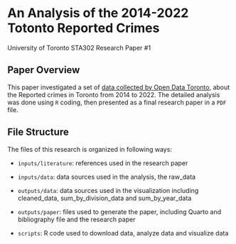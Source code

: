 # An Analysis of the 2014-2022 Totonto Reported Crimes

University of Toronto STA302 Research Paper #1

## Paper Overview

This paper investigated a set of [data collected by Open Data Toronto](https://open.toronto.ca/dataset/police-annual-statistical-report-reported-crimes/), about the Reported crimes in Toronto from 2014 to 2022. The detailed analysis was done using `R` coding, then presented as a final research paper in a `PDF` file.

## File Structure

The files of this research is organized in following ways:

-   `inputs/literature`: references used in the research paper

-   `inputs/data`: data sources used in the analysis, the raw_data

-   `outputs/data`: data sources used in the visualization including cleaned_data, sum_by_division_data and sum_by_year_data

-   `outputs/paper`: files used to generate the paper, including Quarto and bibliography file and the research paper

-   `scripts`: R code used to download data, analyze data and visualize data
